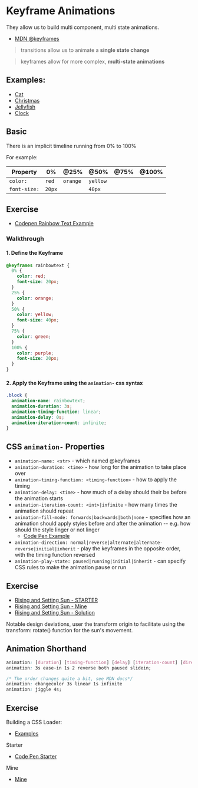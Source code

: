 # Keyframe Animations

They allow us to build multi component, multi state animations.

- [MDN @keyframes](https://developer.mozilla.org/en-US/docs/Web/CSS/@keyframes)

> transitions allow us to animate a **single state change**

> keyframes allow for more complex, **multi-state animations**

## Examples: 

- [Cat](https://codepen.io/SoyEva/full/LRjWzZ/)
- [Christmas](https://codepen.io/dodozhang21/full/imIvg/)
- [Jellyfish](https://codepen.io/FabioG/full/QjLreK/)
- [Clock](https://codepen.io/iliadraznin/full/JcqbE/)

## Basic 

There is an implicit timeline running from 0% to 100%

For example:

| Property | 0% | @25% | @50% | @75% | @100% |
|----------|----|------|------|------|-------|
| `color:` | `red` | `orange` | `yellow` |
| `font-size:` | `20px` | | `40px` |

## Exercise

- [Codepen Rainbow Text Example](https://codepen.io/neenjaw/pen/jxrgOE?editors=1100)

### Walkthrough

#### 1. Define the Keyframe

```css
@keyframes rainbowtext {
  0% {
    color: red;
    font-size: 20px;
  }
  25% {
    color: orange;
  }
  50% {
    color: yellow;
    font-size: 40px;
  }
  75% {
    color: green;
  }
  100% {
    color: purple;
    font-size: 20px;
  }
}
```

#### 2. Apply the Keyframe using the `animation-` css syntax

```css
.block {
  animation-name: rainbowtext;
  animation-duration: 3s;
  animation-timing-function: linear;
  animation-delay: 0s;
  animation-iteration-count: infinite;
}
```

## CSS `animation-` Properties

- `animation-name: <str>` - which named @keyframes
- `animation-duration: <time>` - how long for the animation to take place over
- `animation-timing-function: <timing-function>` - how to apply the timing
- `animation-delay: <time>` - how much of a delay should their be before the animation starts
- `animation-iteration-count: <int>|infinite` - how many times the animation should repeat
- `animation-fill-mode: forwards|backwards|both|none` - specifies how an animation should apply styles before and after the animation -- e.g. how should the style linger or not linger
  - [Code Pen Example](https://codepen.io/Colt/pen/mMybrx)
- `animation-direction: normal|reverse|alternate|alternate-reverse|initial|inherit` - play the keyframes in the opposite order, with the timing function reversed
- `animation-play-state: paused|running|initial|inherit` - can specify CSS rules to make the animation pause or run

## Exercise

- [Rising and Setting Sun - STARTER](https://codepen.io/Colt/pen/JyPWBE?editors=1100)
- [Rising and Setting Sun - Mine](https://codepen.io/neenjaw/pen/wjWVXK?editors=1100)
- [Rising and Setting Sun - Solution](https://codepen.io/Colt/pen/OgKrRZ?editors=1100)

Notable design deviations, user the transform origin to facilitate using the transform: rotate() function for the sun's movement.

## Animation Shorthand

```css
animation: [duration] [timing-function] [delay] [iteration-count] [direction] [fill-mode] [play-state] [name]
animation: 3s ease-in 1s 2 reverse both paused slidein;

/* The order changes quite a bit, see MDN docs*/
animation: changecolor 3s linear 1s infinite
animation: jiggle 4s;
```

## Exercise

Building a CSS Loader:

- [Examples](https://codepen.io/RRoberts/pen/pEXWEp)

Starter

- [Code Pen Starter](https://codepen.io/Colt/pen/OjPwmL?editors=1100)

Mine

- [Mine](https://codepen.io/neenjaw/pen/XqjrOw?editors=1100)
